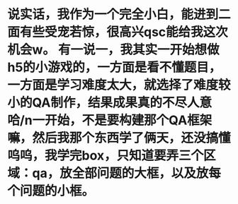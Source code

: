 # 说实话，我作为一个完全小白，能进到二面有些受宠若惊，很高兴qsc能给我这次机会w。 有一说一，我其实一开始想做h5的小游戏的，一方面是看不懂题目，一方面是学习难度太大，就选择了难度较小的QA制作，结果成果真的不尽人意哈/n一开始，不是要构建那个QA框架嘛，然后我那个东西学了俩天，还没搞懂呜呜，我学完box，只知道要弄三个区域：qa，放全部问题的大框，以及放每个问题的小框。
